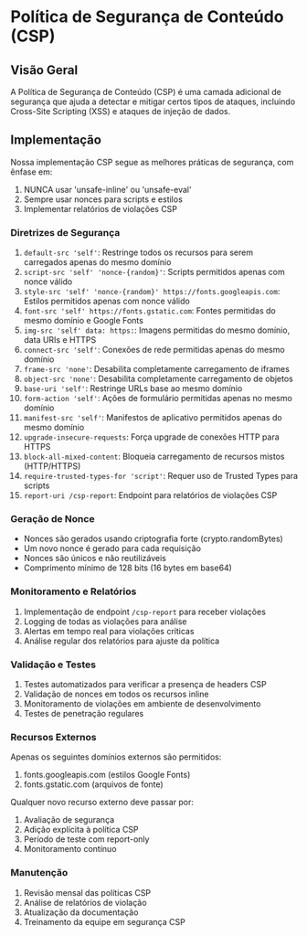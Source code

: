# Política de Segurança de Conteúdo (CSP)

## Visão Geral

A Política de Segurança de Conteúdo (CSP) é uma camada adicional de segurança que ajuda a detectar e mitigar certos tipos de ataques, incluindo Cross-Site Scripting (XSS) e ataques de injeção de dados.

## Implementação

Nossa implementação CSP segue as melhores práticas de segurança, com ênfase em:

1. NUNCA usar 'unsafe-inline' ou 'unsafe-eval'
2. Sempre usar nonces para scripts e estilos
3. Implementar relatórios de violações CSP

### Diretrizes de Segurança

1. `default-src 'self'`: Restringe todos os recursos para serem carregados apenas do mesmo domínio
2. `script-src 'self' 'nonce-{random}'`: Scripts permitidos apenas com nonce válido
3. `style-src 'self' 'nonce-{random}' https://fonts.googleapis.com`: Estilos permitidos apenas com nonce válido
4. `font-src 'self' https://fonts.gstatic.com`: Fontes permitidas do mesmo domínio e Google Fonts
5. `img-src 'self' data: https:`: Imagens permitidas do mesmo domínio, data URIs e HTTPS
6. `connect-src 'self'`: Conexões de rede permitidas apenas do mesmo domínio
7. `frame-src 'none'`: Desabilita completamente carregamento de iframes
8. `object-src 'none'`: Desabilita completamente carregamento de objetos
9. `base-uri 'self'`: Restringe URLs base ao mesmo domínio
10. `form-action 'self'`: Ações de formulário permitidas apenas no mesmo domínio
11. `manifest-src 'self'`: Manifestos de aplicativo permitidos apenas do mesmo domínio
12. `upgrade-insecure-requests`: Força upgrade de conexões HTTP para HTTPS
13. `block-all-mixed-content`: Bloqueia carregamento de recursos mistos (HTTP/HTTPS)
14. `require-trusted-types-for 'script'`: Requer uso de Trusted Types para scripts
15. `report-uri /csp-report`: Endpoint para relatórios de violações CSP

### Geração de Nonce

- Nonces são gerados usando criptografia forte (crypto.randomBytes)
- Um novo nonce é gerado para cada requisição
- Nonces são únicos e não reutilizáveis
- Comprimento mínimo de 128 bits (16 bytes em base64)

### Monitoramento e Relatórios

1. Implementação de endpoint `/csp-report` para receber violações
2. Logging de todas as violações para análise
3. Alertas em tempo real para violações críticas
4. Análise regular dos relatórios para ajuste da política

### Validação e Testes

1. Testes automatizados para verificar a presença de headers CSP
2. Validação de nonces em todos os recursos inline
3. Monitoramento de violações em ambiente de desenvolvimento
4. Testes de penetração regulares

### Recursos Externos

Apenas os seguintes domínios externos são permitidos:

1. fonts.googleapis.com (estilos Google Fonts)
2. fonts.gstatic.com (arquivos de fonte)

Qualquer novo recurso externo deve passar por:

1. Avaliação de segurança
2. Adição explícita à política CSP
3. Período de teste com report-only
4. Monitoramento contínuo

### Manutenção

1. Revisão mensal das políticas CSP
2. Análise de relatórios de violação
3. Atualização da documentação
4. Treinamento da equipe em segurança CSP
